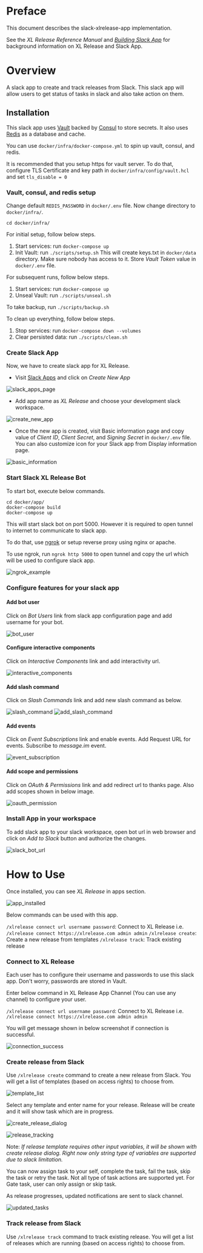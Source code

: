 # Preface

This document describes the slack-xlrelease-app implementation.

See the *XL Release Reference Manual* and [*Building Slack App*](https://api.slack.com/slack-apps) for background information on XL Release and Slack App.

# Overview

A slack app to create and track releases from Slack. This slack app will allow users to get status of tasks in slack and also take action on them.

## Installation

This slack app uses [Vault](https://www.vaultproject.io/) backed by [Consul](https://www.consul.io/) to store secrets. It also uses [Redis](https://redis.io/) as a database and cache.

You can use `docker/infra/docker-compose.yml` to spin up vault, consul, and redis.

It is recommended that you setup https for vault server. To do that, configure TLS Certificate and key path in `docker/infra/config/vault.hcl` and set `tls_disable = 0`

### Vault, consul, and redis setup

Change default `REDIS_PASSWORD` in `docker/.env` file. Now change directory to `docker/infra/`.

```
cd docker/infra/
```

For initial setup, follow below steps.

1. Start services: run `docker-compose up`
1. Init Vault: run `./scripts/setup.sh` This will create keys.txt in `docker/data` directory. Make sure nobody has access to it. Store *Vault Token* value in `docker/.env` file.

For subsequent runs, follow below steps.

1. Start services: run `docker-compose up`
1. Unseal Vault: run `./scripts/unseal.sh`

To take backup, run `./scripts/backup.sh`

To clean up everything, follow below steps.

1. Stop services: run `docker-compose down --volumes`
1. Clear persisted data: run `./scripts/clean.sh`

### Create Slack App

Now, we have to create slack app for XL Release.

* Visit [Slack Apps](https://api.slack.com/apps) and click on *Create New App*

![slack_apps_page](images/slack_apps_page.png)

* Add app name as *XL Release* and choose your development slack workspace.

![create_new_app](images/create_new_app.png)

* Once the new app is created, visit Basic information page and copy value of *Client ID*, *Client Secret*, and *Signing Secret* in `docker/.env` file. You can also customize icon for your Slack app from Display information page.

![basic_information](images/basic_information.png)

### Start Slack XL Release Bot

To start bot, execute below commands.

```
cd docker/app/
docker-compose build
docker-compose up
```

This will start slack bot on port 5000. However it is required to open tunnel to internet to communicate to slack app.

To do that, use [ngrok](https://ngrok.com) or setup reverse proxy using nginx or apache.

To use ngrok, run `ngrok http 5000` to open tunnel and copy the url which will be used to configure slack app.

![ngrok_example](images/ngrok_example.png)


### Configure features for your slack app

#### Add bot user

Click on *Bot Users* link from slack app configuration page and add username for your bot.

![bot_user](images/bot_user.png)

#### Configure interactive components

Click on *Interactive Components* link and add interactivity url.

![interactive_components](images/interactive_components.png)

#### Add slash command

Click on *Slash Commands* link and add new slash command as below.

![slash_command](images/slash_command.png)
![add_slash_command](images/add_slash_command.png)

#### Add events

Click on *Event Subscriptions* link and enable events. Add Request URL for events. Subscribe to _message.im_ event.

![event_subscription](images/event_subscription.png)

#### Add scope and permissions

Click on *OAuth & Permissions* link and add redirect url to thanks page. Also add scopes shown in below image.

![oauth_permission](images/oauth_permission.png)

### Install App in your workspace

To add slack app to your slack workspace, open bot url in web browser and click on _Add to Slack_ button and authorize the changes.

![slack_bot_url](images/slack_bot_url.png)


# How to Use

Once installed, you can see _XL Release_ in apps section.

![app_installed](images/app_installed.png)

Below commands can be used with this app.

`/xlrelease connect url username password`: Connect to XL Release i.e. `/xlrelease connect https://xlrelease.com admin admin`
`/xlrelease create`: Create a new release from templates
`/xlrelease track`: Track existing release

### Connect to XL Release

Each user has to configure their username and passwords to use this slack app. Don't worry, passwords are stored in Vault.

Enter below command in XL Release App Channel (You can use any channel) to configure your user.

`/xlrelease connect url username password`: Connect to XL Release i.e. `/xlrelease connect https://xlrelease.com admin admin`

You will get message shown in below screenshot if connection is successful.

![connection_success](images/connection_success.png)

### Create release from Slack

Use `/xlrelease create` command to create a new release from Slack. You will get a list of templates (based on access rights) to choose from.

![template_list](images/template_list.png)

Select any template and enter name for your release. Release will be create and it will show task which are in progress.

![create_release_dialog](images/create_release_dialog.png)

![release_tracking](images/release_tracking.png)

Note: _If release template requires other input variables, it will be shown with create release dialog. Right now only string type of variables are supported due to slack limitation._

You can now assign task to your self, complete the task, fail the task, skip the task or retry the task. Not all type of task actions are supported yet. For Gate task, user can only assign or skip task.

As release progresses, updated notifications are sent to slack channel.

![updated_tasks](images/updated_tasks.png)

### Track release from Slack

Use `/xlrelease track` command to track existing release. You will get a list of releases which are running (based on access rights) to choose from.
